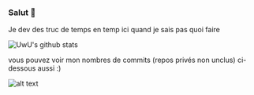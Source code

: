 ### Salut 👋

Je dev des truc de temps en temp ici quand je sais pas quoi faire

![UwU's github stats](https://github-readme-stats.vercel.app/api?username=UwUDev&count_private=true&show_icons=true&title_color=922cc9&icon_color=922cc9&bg_color=ffffff)

vous pouvez voir mon nombres de commits (repos privés non unclus) ci-dessous aussi :)

![alt text](https://i.imgur.com/z8JcL9c.png)

<!--
**UwU0001/UwU0001** is a ✨ _special_ ✨ repository because its `README.md` (this file) appears on your GitHub profile.

Here are some ideas to get you started:

- 🔭 I’m currently working on ...
- 🌱 I’m currently learning ...
- 👯 I’m looking to collaborate on ...
- 🤔 I’m looking for help with ...
- 💬 Ask me about ...
- 📫 How to reach me: ...
- 😄 Pronouns: ...
- ⚡ Fun fact: ...
-->
